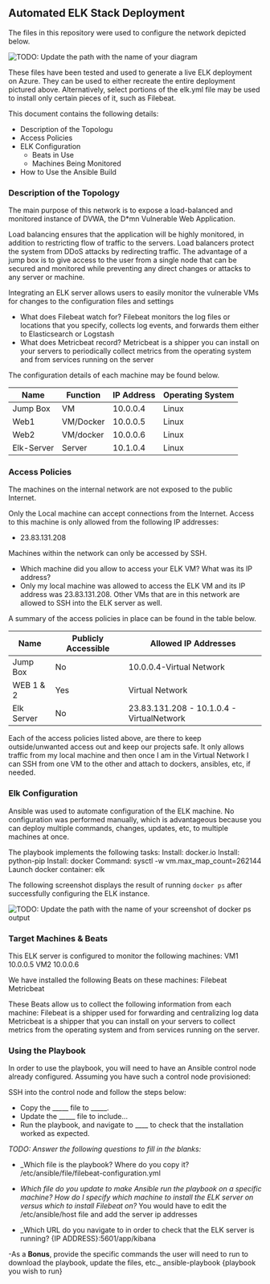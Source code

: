## Automated ELK Stack Deployment

The files in this repository were used to configure the network depicted below.

![TODO: Update the path with the name of your diagram](Images/diagram_filename.png)

These files have been tested and used to generate a live ELK deployment on Azure. They can be used to either recreate the entire deployment pictured above. Alternatively, select portions of the elk.yml file may be used to install only certain pieces of it, such as Filebeat.

This document contains the following details:
- Description of the Topologu
- Access Policies
- ELK Configuration
  - Beats in Use
  - Machines Being Monitored
- How to Use the Ansible Build


### Description of the Topology

The main purpose of this network is to expose a load-balanced and monitored instance of DVWA, the D*mn Vulnerable Web Application.


Load balancing ensures that the application will be highly monitored, in addition to restricting flow of traffic to the servers. Load balancers protect the system from DDoS attacks by redirecting traffic.
The advantage of a jump box is to give access to the user from a single node that can be secured and monitored while preventing any direct changes or attacks to any server or machine.

Integrating an ELK server allows users to easily monitor the vulnerable VMs for changes to the configuration files and settings
- What does Filebeat watch for?
Filebeat monitors the log files or locations that you specify, collects log events, and forwards them either to Elasticsearch or Logstash
-  What does Metricbeat record?
Metricbeat is a shipper you can install on your servers to periodically collect metrics from the operating system and from services running on the server

The configuration details of each machine may be found below.

| Name     | Function | IP Address | Operating System |
|----------|----------|------------|------------------|
| Jump Box | VM       | 10.0.0.4   | Linux            |
| Web1     | VM/Docker| 10.0.0.5   | Linux            |
| Web2     | VM/docker| 10.0.0.6   | Linux            |
|Elk-Server| Server   | 10.1.0.4   | Linux            |

### Access Policies

The machines on the internal network are not exposed to the public Internet.

Only the Local machine can accept connections from the Internet.  Access to this machine is only allowed from the following IP addresses:
- 23.83.131.208

Machines within the network can only be accessed by SSH.

- Which machine did you allow to access your ELK VM? What was its IP address?
- Only my local machine was allowed to access the ELK VM and its IP address was 23.83.131.208. Other VMs that are in this network are allowed to SSH into the ELK server as well.

A summary of the access policies in place can be found in the table below.

| Name     | Publicly Accessible | Allowed IP Addresses                    |
|----------|---------------------|----------------------                   |
| Jump Box | No                  | 10.0.0.4-Virtual Network                |
| WEB 1 & 2| Yes                 | Virtual Network                         |
|Elk Server| No                  |23.83.131.208 - 10.1.0.4 - VirtualNetwork|

Each of the access policies listed above, are there to keep outside/unwanted access out and keep our projects safe. It only allows traffic from my local machine and then once I am in the Virtual Network I can SSH from one VM to the other and attach to dockers, ansibles, etc, if needed.


### Elk Configuration

Ansible was used to automate configuration of the ELK machine. No configuration was performed manually, which is advantageous because you can deploy multiple commands, changes, updates, etc, to multiple machines at once.

The playbook implements the following tasks:
Install: docker.io
Install: python-pip
Install: docker
Command: sysctl -w vm.max_map_count=262144
Launch docker container: elk

The following screenshot displays the result of running `docker ps` after successfully configuring the ELK instance.

![TODO: Update the path with the name of your screenshot of docker ps output](Images/docker_ps_output.png)

### Target Machines & Beats
This ELK server is configured to monitor the following machines:
VM1 10.0.0.5
VM2 10.0.0.6

We have installed the following Beats on these machines:
Filebeat
Metricbeat

These Beats allow us to collect the following information from each machine:
Filebeat is a shipper used for forwarding and centralizing log data
Metricbeat is a shipper that you can install on your servers to collect metrics from the operating system and from services running on the server.

### Using the Playbook
In order to use the playbook, you will need to have an Ansible control node already configured. Assuming you have such a control node provisioned:

SSH into the control node and follow the steps below:
- Copy the _____ file to _____.
- Update the _____ file to include...
- Run the playbook, and navigate to ____ to check that the installation worked as expected.

_TODO: Answer the following questions to fill in the blanks:_
- _Which file is the playbook? Where do you copy it? 
 /etc/ansible/file/filebeat-configuration.yml

- _Which file do you update to make Ansible run the playbook on a specific machine? How do I specify which machine to install the ELK server on versus which to install Filebeat on?_
You would have to edit the /etc/ansible/host file and add the server ip addresses 

- _Which URL do you navigate to in order to check that the ELK server is running?
{IP ADDRESS}:5601/app/kibana

-As a **Bonus**, provide the specific commands the user will need to run to download the playbook, update the files, etc._
ansible-playbook {playbook you wish to run}
